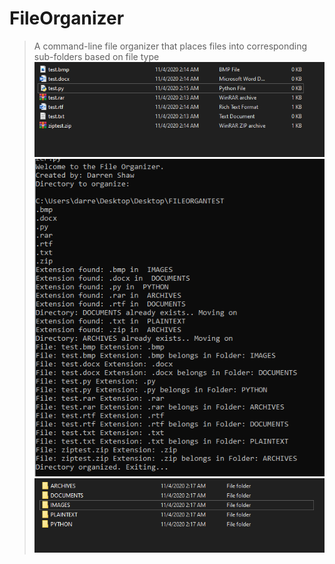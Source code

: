 # FileOrganizer
> A command-line file organizer that places files into corresponding sub-folders based on file type
![before](before.PNG)
![execution](execution.PNG)
![after](after.PNG)
